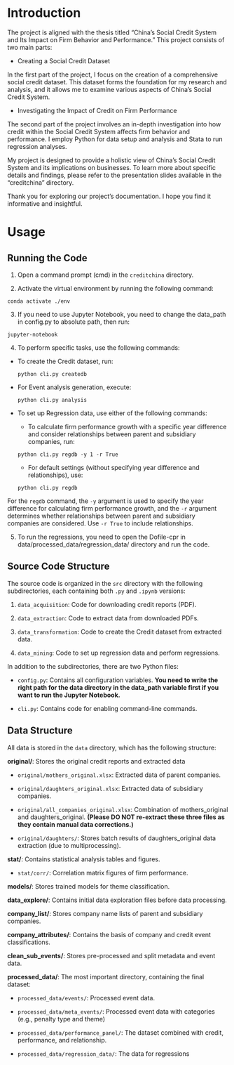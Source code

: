 # Introduction
The project is aligned with the thesis titled “China’s Social Credit System and Its Impact on Firm Behavior and Performance.” This project consists of two main parts:

- Creating a Social Credit Dataset

In the first part of the project, I focus on the creation of a comprehensive social credit dataset. This dataset forms the foundation for my research and analysis, and it allows me to examine various aspects of China’s Social Credit System.

- Investigating the Impact of Credit on Firm Performance

The second part of the project involves an in-depth investigation into how credit within the Social Credit System affects firm behavior and performance. I employ Python for data setup and analysis and Stata to run regression analyses.

My project is designed to provide a holistic view of China’s Social Credit System and its implications on businesses. To learn more about specific details and findings, please refer to the presentation slides available in the “creditchina” directory.

Thank you for exploring our project’s documentation. I hope you find it informative and insightful.

Usage
==================


Running the Code
----------------

1. Open a command prompt (cmd) in the `creditchina` directory.

2. Activate the virtual environment by running the following command: 

  ``conda activate ./env``

3. If you need to use Jupyter Notebook, you need to change the data_path in config.py to absolute path, then run: 

  ``jupyter-notebook``
	
4. To perform specific tasks, use the following commands:

- To create the Credit dataset, run:

  ``python cli.py createdb``

- For Event analysis generation, execute:

  ``python cli.py analysis``

- To set up Regression data, use either of the following commands:

  - To calculate firm performance growth with a specific year difference and consider relationships between parent and subsidiary companies, run:

  ``python cli.py regdb -y 1 -r True``

  - For default settings (without specifying year difference and relationships), use:

  ``python cli.py regdb``

For the `regdb` command, the `-y` argument is used to specify the year difference for calculating firm performance growth, and the `-r` argument determines whether relationships between parent and subsidiary companies are considered. Use `-r True` to include relationships.

5. To run the regressions, you need to open the Dofile-cpr in data/processed_data/regression_data/ directory and run the code.



Source Code Structure
---------------------

The source code is organized in the `src` directory with the following subdirectories, each containing both `.py` and `.ipynb` versions:

1. `data_acquisition`: Code for downloading credit reports (PDF).

2. `data_extraction`: Code to extract data from downloaded PDFs.

3. `data_transformation`: Code to create the Credit dataset from extracted data.

4. `data_mining`: Code to set up regression data and perform regressions.

In addition to the subdirectories, there are two Python files:

- `config.py`: Contains all configuration variables. **You need to write the right path for the data directory in the data_path variable first if you want to run the Jupyter Notebook.**

- `cli.py`: Contains code for enabling command-line commands.



Data Structure
--------------

All data is stored in the `data` directory, which has the following structure:


**original/**: Stores the original credit reports and extracted data

   - `original/mothers_original.xlsx`: Extracted data of parent companies.

   - `original/daughters_original.xlsx`: Extracted data of subsidiary companies.

   - `original/all_companies_original.xlsx`: Combination of mothers_original and daughters_original. **(Please DO NOT re-extract these three files as they contain manual data corrections.)**

   - `original/daughters/`: Stores batch results of daughters_original data extraction (due to multiprocessing).

**stat/**: Contains statistical analysis tables and figures.

   - `stat/corr/`: Correlation matrix figures of firm performance.

**models/**: Stores trained models for theme classification.

**data_explore/**: Contains initial data exploration files before data processing.

**company_list/**: Stores company name lists of parent and subsidiary companies.

**company_attributes/**: Contains the basis of company and credit event classifications.

**clean_sub_events/**: Stores pre-processed and split metadata and event data.

**processed_data/**: The most important directory, containing the final dataset:

   - `processed_data/events/`: Processed event data.

   - `processed_data/meta_events/`: Processed event data with categories (e.g., penalty type and theme)
   
   - `processed_data/performance_panel/`: The dataset combined with credit, performance, and relationship.

   - `processed_data/regression_data/`: The data for regressions

